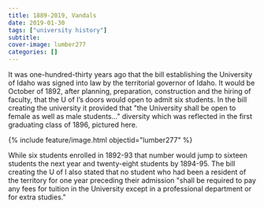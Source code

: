 ```yaml
---
title: 1889-2019, Vandals
date: 2019-01-30
tags: ["university history"]
subtitle: 
cover-image: lumber277
categories: []
---
```


It was one-hundred-thirty years ago that the bill establishing the University of Idaho was signed into law by the territorial governor of Idaho. It would be October of 1892, after planning, preparation, construction and the hiring of faculty, that the U of I’s doors would open to admit six students. In the bill creating the university it provided that "the University shall be open to female as well as male students..." diversity which was reflected in the first graduating class of 1896, pictured here.

{% include feature/image.html objectid="lumber277" %}

While six students enrolled in 1892-93 that number would jump to sixteen students the next year and twenty-eight students by 1894-95. The bill creating the U of I also stated that no student who had been a resident of the territory for one year preceding their admission "shall be required to pay any fees for tuition in the University except in a professional department or for extra studies."